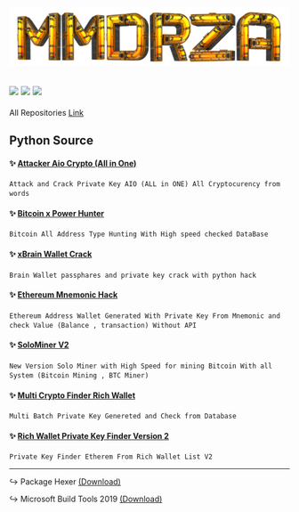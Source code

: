 ![](https://raw.githubusercontent.com/Pymmdrza/Pymmdrza/mainx/data/New3D-O.png)

![](https://img.shields.io/badge/%20Web%20Site-Mmdrza.Com-green/?style=plastic&link=https://mmdrza.com) ![](https://komarev.com/ghpvc/?username=pymmdrza&color=blue) ![](https://img.shields.io/badge/Telegram-Channel-orange/?style=plastic&link=https://t.me/mpython3)
---

All Repositories [Link](https://github.com/Pymmdrza?tab=repositories)

## Python Source



#### ✨ [Attacker Aio Crypto (All in One) ](https://github.com/Pymmdrza/AttackAIO_Crypto 'Attack and Crack Private Key AIO (ALL in ONE) All Cryptocurency from words') 
`Attack and Crack Private Key AIO (ALL in ONE) All Cryptocurency from words`

#### ✨ [Bitcoin x Power Hunter](https://github.com/Pymmdrza/BitcoinXPowerHunter 'bitcoin private key crack and hack all address type')
`Bitcoin All Address Type Hunting With High speed checked DataBase`

#### ✨ [xBrain Wallet Crack](https://github.com/Pymmdrza/xBrainWallet 'Brain Wallet passphares and private key crack woth python hack')
`Brain Wallet passphares and private key crack with python hack`

#### ✨ [Ethereum Mnemonic Hack](https://github.com/Pymmdrza/EthereumMnemonicCrack 'Ethereum Mnemonic Hack')
`Ethereum Address Wallet Generated With Private Key From Mnemonic and check Value (Balance , transaction) Without API`

#### ✨ [SoloMiner V2](https://github.com/Pymmdrza/SoloMinerV2 'Mining Bitcoin Script Solo')
`New Version Solo Miner with High Speed for mining Bitcoin With all System (Bitcoin Mining , BTC Miner)`

#### ✨ [Multi Crypto Finder Rich Wallet](https://github.com/Pymmdrza/MultiCryptoFinderRich 'Multi Crypto Finder Rich Wallet')
`Multi Batch Private Key Genereted and Check from Database`

#### ✨ [Rich Wallet Private Key Finder Version 2](https://github.com/Pymmdrza/RichWalletPrivateKeyFinder2 'Private Key Finder Ethereum')
`Private Key Finder Etherem From Rich Wallet List V2`

---




↪️ Package Hexer [(Download)](https://github.com/Pymmdrza/HEXER/blob/main/mHash/hexer.py)



↪️ Microsoft Build Tools 2019 [(Download)](https://visualstudio.microsoft.com/downloads/#build-tools-for-visual-studio-2019)



<!--
**Pymmdrza/Pymmdrza** is a ✨ _special_ ✨ repository because its `README.md` (this file) appears on your GitHub profile.

Here are some ideas to get you started:

- 🔭 I’m currently working on ...
- 🌱 I’m currently learning ...
- 👯 I’m looking to collaborate on ...
- 🤔 I’m looking for help with ...
- 💬 Ask me about ...
- 📫 How to reach me: ...
- 😄 Pronouns: ...
- ⚡ Fun fact: ...
-->
